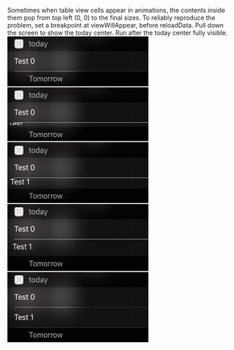 Sometimes when table view cells appear in animations, the contents inside them pop from top left (0, 0) to the final sizes. 
To reliably reproduce the problem, set a breakpoint at viewWillAppear, before reloadData. Pull down the screen to show the today center. Run after the today center fully visible.</br>
![alt tag](https://raw.githubusercontent.com/keithyipkw/ios-animation-bug/master/screenshots.png)
